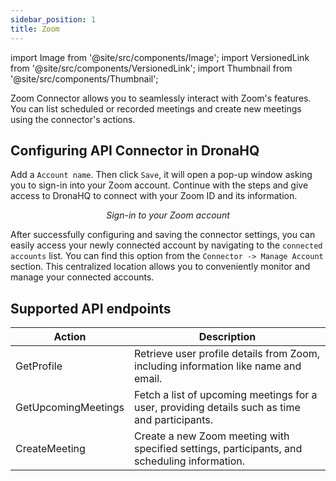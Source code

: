 ```yaml
---
sidebar_position: 1
title: Zoom
---
```

import Image from '@site/src/components/Image';
import VersionedLink from '@site/src/components/VersionedLink';
import Thumbnail from '@site/src/components/Thumbnail';

Zoom Connector allows you to seamlessly interact with Zoom's features. You can list scheduled or recorded meetings and create new meetings using the connector's actions.

## Configuring API Connector in DronaHQ

Add a `Account name`. Then click `Save`, it will open a pop-up window asking you to sign-in into your Zoom account. Continue with the steps and give access to DronaHQ to connect with your Zoom ID and its information.


<figure>
  <Thumbnail src="/img/reference/connectors/zoom/details.png" alt="Sign-in to your Zoom account" />
  <figcaption align = "center"><i>Sign-in to your Zoom account</i></figcaption>
</figure>


After successfully configuring and saving the connector settings, you can easily access your newly connected account by navigating to the `connected accounts` list. You can find this option from the `Connector -> Manage Account` section. This centralized location allows you to conveniently monitor and manage your connected accounts.

## Supported API endpoints

| Action                | Description                                                                                  |
|-----------------------|----------------------------------------------------------------------------------------------|
| GetProfile            | Retrieve user profile details from Zoom, including information like name and email.         |
| GetUpcomingMeetings   | Fetch a list of upcoming meetings for a user, providing details such as time and participants.|
| CreateMeeting         | Create a new Zoom meeting with specified settings, participants, and scheduling information.|


